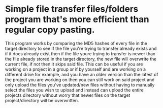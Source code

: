 # Simple file transfer files/folders program that's more efficient than regular copy pasting.
This program works by comparing the MD5 hashes of every file in the target directory to see if the file you're trying to transfer already exists and if it does already exist then if the file youre trying to transfer is newer than the file already stored in the target directory, the new file will overwrite the current file, if not then it skips said file.
This can be useful if you are working on a project in a group or if by yourself and are working on a different drive for example, and you have an older version than the latest of the project you are working on then you can still work on said project and only upload the files you've updated/new files without having to manually select the files you wish to upload and instead can upload the entire projects directory without worry that newer files on the target project/directory will be overwritten.
